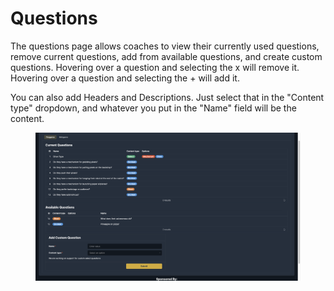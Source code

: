 # Questions

The questions page allows coaches to view their currently used questions, remove current questions, add from available questions, and create custom questions. Hovering over a question and selecting the x will remove it. Hovering over a question and selecting the + will add it.



You can also add Headers and Descriptions. Just select that in the "Content type" dropdown, and whatever you put in the "Name" field will be the content.

<figure><img src="../.gitbook/assets/Questions" alt=""><figcaption></figcaption></figure>
